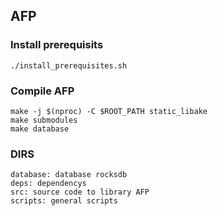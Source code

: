 
## AFP

### Install prerequisits
    ./install_prerequisites.sh

### Compile AFP
    make -j $(nproc) -C $ROOT_PATH static_libake
    make submodules
    make database


### DIRS
    database: database rocksdb
    deps: dependencys
    src: source code to library AFP
    scripts: general scripts
